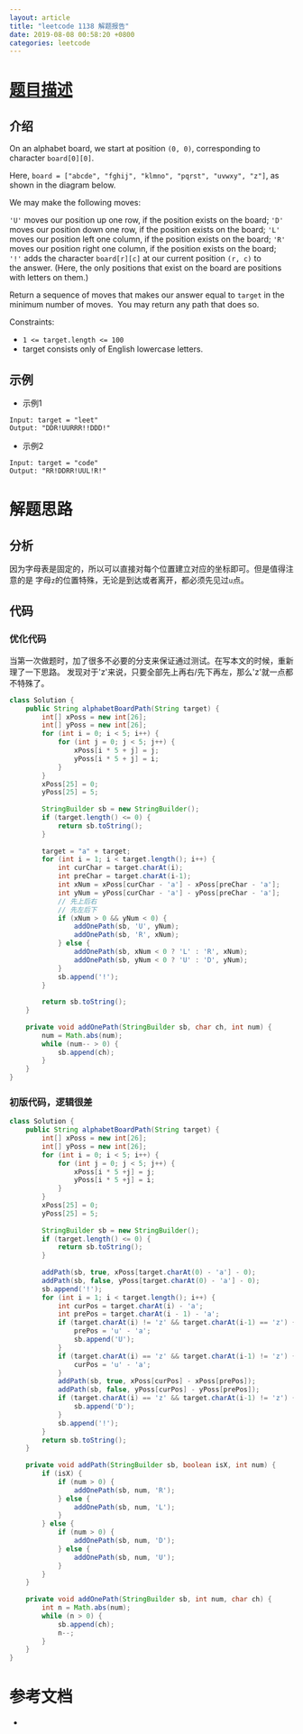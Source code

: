 ```yaml
---
layout: article
title: "leetcode 1138 解题报告"
date: 2019-08-08 00:58:20 +0800
categories: leetcode
---
```


# [题目描述](https://leetcode-cn.com/problems/alphabet-board-path/)
## 介绍

On an alphabet board, we start at position `(0, 0)`, corresponding to character `board[0][0]`.

Here, `board = ["abcde", "fghij", "klmno", "pqrst", "uvwxy", "z"]`, as shown in the diagram below.



We may make the following moves:

`'U'` moves our position up one row, if the position exists on the board;
`'D'` moves our position down one row, if the position exists on the board;
`'L'` moves our position left one column, if the position exists on the board;
`'R'` moves our position right one column, if the position exists on the board;
`'!'` adds the character `board[r][c]` at our current position `(r, c)` to the answer.
(Here, the only positions that exist on the board are positions with letters on them.)

Return a sequence of moves that makes our answer equal to `target` in the minimum number of moves.  You may return any path that does so.

Constraints:
- `1 <= target.length <= 100`
- target consists only of English lowercase letters.


## 示例

- 示例1
```
Input: target = "leet"
Output: "DDR!UURRR!!DDD!"
```

- 示例2
```
Input: target = "code"
Output: "RR!DDRR!UUL!R!"
```

# 解题思路
## 分析

因为字母表是固定的，所以可以直接对每个位置建立对应的坐标即可。但是值得注意的是
字母`z`的位置特殊，无论是到达或者离开，都必须先见过`u`点。

## 代码

### 优化代码
当第一次做题时，加了很多不必要的分支来保证通过测试。在写本文的时候，重新理了一下思路。
发现对于'z'来说，只要全部先上再右/先下再左，那么'z'就一点都不特殊了。

```java
class Solution {
    public String alphabetBoardPath(String target) {
        int[] xPoss = new int[26];
        int[] yPoss = new int[26];
        for (int i = 0; i < 5; i++) {
            for (int j = 0; j < 5; j++) {
                xPoss[i * 5 + j] = j;
                yPoss[i * 5 + j] = i;
            }
        }
        xPoss[25] = 0;
        yPoss[25] = 5;
        
        StringBuilder sb = new StringBuilder();
        if (target.length() <= 0) {
            return sb.toString();
        }
        
        target = "a" + target;
        for (int i = 1; i < target.length(); i++) {
            int curChar = target.charAt(i);
            int preChar = target.charAt(i-1);
            int xNum = xPoss[curChar - 'a'] - xPoss[preChar - 'a'];
            int yNum = yPoss[curChar - 'a'] - yPoss[preChar - 'a'];
            // 先上后右
            // 先左后下
            if (xNum > 0 && yNum < 0) {
                addOnePath(sb, 'U', yNum);
                addOnePath(sb, 'R', xNum);
            } else {
                addOnePath(sb, xNum < 0 ? 'L' : 'R', xNum);
                addOnePath(sb, yNum < 0 ? 'U' : 'D', yNum);
            }
            sb.append('!');
        }
      
        return sb.toString();
    }
    
    private void addOnePath(StringBuilder sb, char ch, int num) {
        num = Math.abs(num);
        while (num-- > 0) {
            sb.append(ch);
        }
    }
}
```

### 初版代码，逻辑很差
```java
class Solution {
    public String alphabetBoardPath(String target) {
        int[] xPoss = new int[26];
        int[] yPoss = new int[26];
        for (int i = 0; i < 5; i++) {
            for (int j = 0; j < 5; j++) {
                xPoss[i * 5 +j] = j;
                yPoss[i * 5 +j] = i;
            }
        }
        xPoss[25] = 0;
        yPoss[25] = 5;
        
        StringBuilder sb = new StringBuilder();
        if (target.length() <= 0) {
            return sb.toString();
        }
        
        addPath(sb, true, xPoss[target.charAt(0) - 'a'] - 0);
        addPath(sb, false, yPoss[target.charAt(0) - 'a'] - 0);
        sb.append('!');
        for (int i = 1; i < target.length(); i++) {
            int curPos = target.charAt(i) - 'a';
            int prePos = target.charAt(i - 1) - 'a';
            if (target.charAt(i) != 'z' && target.charAt(i-1) == 'z') {
                prePos = 'u' - 'a';
                sb.append('U');
            }
            if (target.charAt(i) == 'z' && target.charAt(i-1) != 'z') {
                curPos = 'u' - 'a';
            }
            addPath(sb, true, xPoss[curPos] - xPoss[prePos]);
            addPath(sb, false, yPoss[curPos] - yPoss[prePos]);
            if (target.charAt(i) == 'z' && target.charAt(i-1) != 'z') {
                sb.append('D');
            }
            sb.append('!');
        }
        return sb.toString();
    }
    
    private void addPath(StringBuilder sb, boolean isX, int num) {
        if (isX) {
            if (num > 0) {
                addOnePath(sb, num, 'R');
            } else {
                addOnePath(sb, num, 'L');
            }
        } else {
            if (num > 0) {
                addOnePath(sb, num, 'D');
            } else {
                addOnePath(sb, num, 'U');
            }
        }
    }
    
    private void addOnePath(StringBuilder sb, int num, char ch) {
        int n = Math.abs(num);
        while (n > 0) {
            sb.append(ch);
            n--;
        }
    }
}
```

# 参考文档
- 